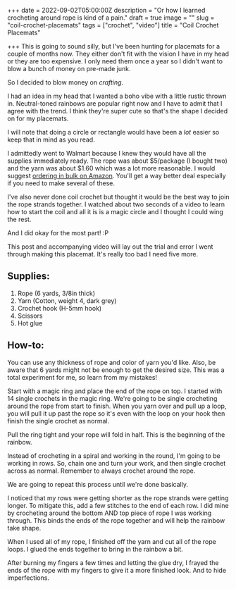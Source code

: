 +++
date = 2022-09-02T05:00:00Z
description = "Or how I learned crocheting around rope is kind of a pain."
draft = true
image = ""
slug = "coil-crochet-placemats"
tags = ["crochet", "video"]
title = "Coil Crochet Placemats"

+++
This is going to sound silly, but I've been hunting for placemats for a couple of months now. They either don't fit with the vision I have in my head or they are too expensive. I only need them once a year so I didn't want to blow a bunch of money on pre-made junk.

So I decided to blow money on _crafting_.

I had an idea in my head that I wanted a boho vibe with a little rustic thrown in. Neutral-toned rainbows are popular right now and I have to admit that I agree with the trend. I think they're super cute so that's the shape I decided on for my placemats.

I will note that doing a circle or rectangle would have been a _lot_ easier so keep that in mind as you read.

I admittedly went to Walmart because I knew they would have all the supplies immediately ready. The rope was about $5/package (I bought two) and the yarn was about $1.60 which was a lot more reasonable. I would suggest [ordering in bulk on Amazon](https://amzn.to/3Q9siFo). You'll get a way better deal especially if you need to make several of these.

I've also never done coil crochet but thought it would be the best way to join the rope strands together. I watched about two seconds of a video to learn how to start the coil and all it is is a magic circle and I thought I could wing the rest.

And I did okay for the most part! :P

This post and accompanying video will lay out the trial and error I went through making this placemat. It's really too bad I need five more.

## Supplies:

1. Rope (6 yards, 3/8in thick)
2. Yarn (Cotton, weight 4, dark grey)
3. Crochet hook (H-5mm hook)
4. Scissors
5. Hot glue

## How-to:

You can use any thickness of rope and color of yarn you'd like. Also, be aware that 6 yards might not be enough to get the desired size. This was a total experiment for me, so learn from my mistakes!

Start with a magic ring and place the end of the rope on top. I started with 14 single crochets in the magic ring.  We're going to be single crocheting around the rope from start to finish. When you yarn over and pull up a loop, you will pull it up past the rope so it's even with the loop on your hook then finish the single crochet as normal.

Pull the ring tight and your rope will fold in half. This is the beginning of the rainbow.

Instead of crocheting in a spiral and working in the round, I'm going to be working in rows. So, chain one and turn your work, and then single crochet across as normal. Remember to always crochet around the rope.

We are going to repeat this process until we're done basically.

I noticed that my rows were getting shorter as the rope strands were getting longer. To mitigate this, add a few stitches to the end of each row. I did mine by crocheting around the bottom AND top piece of rope I was working through. This binds the ends of the rope together and will help the rainbow take shape.

When I used all of my rope, I finished off the yarn and cut all of the rope loops. I glued the ends together to bring in the rainbow a bit.

After burning my fingers a few times and letting the glue dry, I frayed the ends of the rope with my fingers to give it a more finished look. And to hide imperfections.